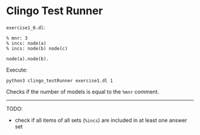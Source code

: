 # Clingo Test Runner

`exercise1_0.dl`:
```
% mnr: 3
% incs: node(a)
% incs: node(b) node(c)

node(a).node(b).
```

Execute:
```
python3 clingo_testRunner exercise1.dl 1
```

Checks if the number of models is equal to the `%mnr` comment.

---

TODO:
- check if all items of all sets (`%incs`) are included in at least one answer set
